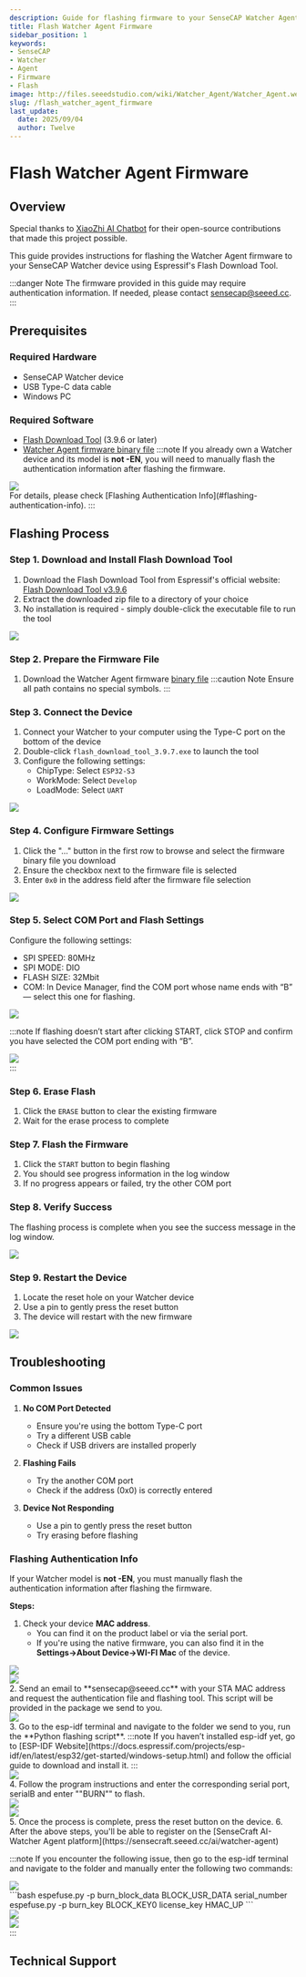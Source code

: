 ```yaml
---
description: Guide for flashing firmware to your SenseCAP Watcher Agent
title: Flash Watcher Agent Firmware
sidebar_position: 1
keywords:
- SenseCAP
- Watcher
- Agent
- Firmware
- Flash
image: http://files.seeedstudio.com/wiki/Watcher_Agent/Watcher_Agent.webp
slug: /flash_watcher_agent_firmware
last_update:
  date: 2025/09/04
  author: Twelve
---
```


# Flash Watcher Agent Firmware

## Overview

Special thanks to [XiaoZhi AI Chatbot](https://github.com/78/xiaozhi-esp32) for their open-source contributions that made this project possible.

This guide provides instructions for flashing the Watcher Agent firmware to your SenseCAP Watcher device using Espressif's Flash Download Tool.

:::danger Note
The firmware provided in this guide may require authentication information. If needed, please contact [sensecap@seeed.cc](mailto:sensecap@seeed.cc).
:::

## Prerequisites

### Required Hardware
- SenseCAP Watcher device
- USB Type-C data cable
- Windows PC

### Required Software
- [Flash Download Tool](https://www.espressif.com/sites/default/files/tools/flash_download_tool_3.9.6.zip) (3.9.6 or later)
- [Watcher Agent firmware binary file](http://files.seeedstudio.com/wiki/Watcher_Agent/firmware/watcher_agent_firmware.bin)
:::note
If you already own a Watcher device and its model is **not -EN**, you will need to manually flash the authentication information after flashing the firmware.  
<div style={{textAlign:'center'}}><img src="http://files.seeedstudio.com/wiki/Watcher_Agent/Flash/en_panel.jpg" style={{width:300, height:'auto'}}/></div>
For details, please check [Flashing Authentication Info](#flashing-authentication-info).
:::

## Flashing Process

### Step 1. Download and Install Flash Download Tool

1. Download the Flash Download Tool from Espressif's official website:
   [Flash Download Tool v3.9.6](https://www.espressif.com/sites/default/files/tools/flash_download_tool_3.9.6.zip)
2. Extract the downloaded zip file to a directory of your choice
3. No installation is required - simply double-click the executable file to run the tool

<div style={{textAlign:'center'}}><img src="http://files.seeedstudio.com/wiki/Watcher_Agent/Flash/flash%20download%20tool.jpg" style={{width:500, height:'auto'}}/></div>

### Step 2. Prepare the Firmware File

1. Download the Watcher Agent firmware [binary file](http://files.seeedstudio.com/wiki/Watcher_Agent/firmware/watcher_agent_firmware.bin)
:::caution Note
Ensure all path contains no special symbols.
:::


### Step 3. Connect the Device

1. Connect your Watcher to your computer using the Type-C port on the bottom of the device
2. Double-click `flash_download_tool_3.9.7.exe` to launch the tool
3. Configure the following settings:
   - ChipType: Select `ESP32-S3`
   - WorkMode: Select `Develop`
   - LoadMode: Select `UART`

<div style={{textAlign:'center'}}><img src="http://files.seeedstudio.com/wiki/Watcher_Agent/Flash/tools%20setting1.jpg" style={{width:300, height:'auto'}}/></div>

### Step 4. Configure Firmware Settings

1. Click the "..." button in the first row to browse and select the firmware binary file you download
2. Ensure the checkbox next to the firmware file is selected
3. Enter `0x0` in the address field after the firmware file selection

<div style={{textAlign:'center'}}><img src="http://files.seeedstudio.com/wiki/Watcher_Agent/Flash/tools%20setting2.jpg" style={{width:600, height:'auto'}}/></div>

### Step 5. Select COM Port and Flash Settings

Configure the following settings:
- SPI SPEED: 80MHz
- SPI MODE: DIO
- FLASH SIZE: 32Mbit
- COM: In Device Manager, find the COM port whose name ends with “B” — select this one for flashing.
<div style={{textAlign:'center'}}><img src="http://files.seeedstudio.com/wiki/Watcher_Agent/Flash/tools%20setting4.jpg" style={{width:500, height:'auto'}}/></div>

:::note
If flashing doesn’t start after clicking START, click STOP and confirm you have selected the COM port ending with “B”.
<div style={{textAlign:'center'}}><img src="http://files.seeedstudio.com/wiki/Watcher_Agent/Flash/tools%20setting3.jpg" style={{width:500, height:'auto'}}/></div>
:::

### Step 6. Erase Flash

1. Click the `ERASE` button to clear the existing firmware
2. Wait for the erase process to complete


### Step 7. Flash the Firmware

1. Click the `START` button to begin flashing
2. You should see progress information in the log window
3. If no progress appears or failed, try the other COM port


### Step 8. Verify Success

The flashing process is complete when you see the success message in the log window.

<div style={{textAlign:'center'}}><img src="http://files.seeedstudio.com/wiki/Watcher_Agent/Flash/finish1.jpg" style={{width:300, height:'auto'}}/></div>

### Step 9. Restart the Device

1. Locate the reset hole on your Watcher device
2. Use a pin to gently press the reset button
3. The device will restart with the new firmware

<div style={{textAlign:'center'}}><img src="http://files.seeedstudio.com/wiki/Watcher_Agent/Flash/finish2.jpg" style={{width:500, height:'auto'}}/></div>

## Troubleshooting

### Common Issues

1. **No COM Port Detected**
   - Ensure you're using the bottom Type-C port
   - Try a different USB cable
   - Check if USB drivers are installed properly

2. **Flashing Fails**
   - Try the another COM port
   - Check if the address (0x0) is correctly entered

3. **Device Not Responding**
   - Use a pin to gently press the reset button
   - Try erasing before flashing

### Flashing Authentication Info
If your Watcher model is **not -EN**, you must manually flash the authentication information after flashing the firmware.  

**Steps:**
1. Check your device **MAC address**.  
   - You can find it on the product label or via the serial port.  
   - If you're using the native firmware, you can also find it in the **Settings->About Device->WI-FI Mac** of the device.  
<div style={{textAlign:'center'}}><img src="http://files.seeedstudio.com/wiki/Watcher_Agent/Flash/en_panel.jpg" style={{width:300, height:'auto'}}/></div>
<div style={{textAlign:'center'}}><img src="http://files.seeedstudio.com/wiki/Watcher_Agent/Flash/mac.jpg" style={{width:600, height:'auto'}}/></div>
2. Send an email to **sensecap@seeed.cc** with your STA MAC address and request the authentication file and flashing tool. This script will be provided in the package we send to you.
<div style={{textAlign:'center'}}><img src="http://files.seeedstudio.com/wiki/Watcher_Agent/Flash/tools.jpg" style={{width:500, height:'auto'}}/></div>
3. Go to the esp-idf terminal and navigate to the folder we send to you, run the **Python flashing script**.
:::note
If you haven’t installed esp-idf yet, go to [ESP-IDF Website](https://docs.espressif.com/projects/esp-idf/en/latest/esp32/get-started/windows-setup.html) and follow the official guide to download and install it. 
:::
<div style={{textAlign:'center'}}><img src="http://files.seeedstudio.com/wiki/Watcher_Agent/Flash/authentication_flash1.jpg" style={{width:500, height:'auto'}}/></div>
4. Follow the program instructions and enter the corresponding serial port, serialB and enter ""BURN"" to flash.
<div style={{textAlign:'center'}}><img src="http://files.seeedstudio.com/wiki/Watcher_Agent/Flash/tools%20setting3.jpg" style={{width:500, height:'auto'}}/></div>
<div style={{textAlign:'center'}}><img src="http://files.seeedstudio.com/wiki/Watcher_Agent/Flash/authentication_flash5.jpg" style={{width:800, height:'auto'}}/></div>
5. Once the process is complete, press the reset button on the device.  
6. After the above steps, you'll be able to register on the [SenseCraft AI-Watcher Agent platform](https://sensecraft.seeed.cc/ai/watcher-agent)

:::note
If you encounter the following issue, then go to the esp-idf terminal and navigate to the folder and manually enter the following two commands:
<div style={{textAlign:'center'}}><img src="http://files.seeedstudio.com/wiki/Watcher_Agent/Flash/authentication_flash4.jpg" style={{width:800, height:'auto'}}/></div>
```bash
espefuse.py -p <your_correct_serial_port> burn_block_data BLOCK_USR_DATA serial_number
espefuse.py -p <your_correct_serial_port> burn_key BLOCK_KEY0 license_key HMAC_UP
```
<div style={{textAlign:'center'}}><img src="http://files.seeedstudio.com/wiki/Watcher_Agent/Flash/authentication_flash2.jpg" style={{width:800, height:'auto'}}/></div>
<div style={{textAlign:'center'}}><img src="http://files.seeedstudio.com/wiki/Watcher_Agent/Flash/authentication_flash3.jpg" style={{width:800, height:'auto'}}/></div>
:::

## Technical Support

<div class="button_tech_support_container">
<a href="https://discord.com/invite/QqMgVwHT3X" class="button_tech_support_sensecap"></a>
<a href="https://support.sensecapmx.com/portal/en/home" class="button_tech_support_sensecap3"></a>
</div>

<div class="button_tech_support_container">
<a href="mailto:support@sensecapmx.com" class="button_tech_support_sensecap2"></a>
<a href="https://github.com/Seeed-Studio/wiki-documents/discussions/69" class="button_discussion"></a>
</div>
